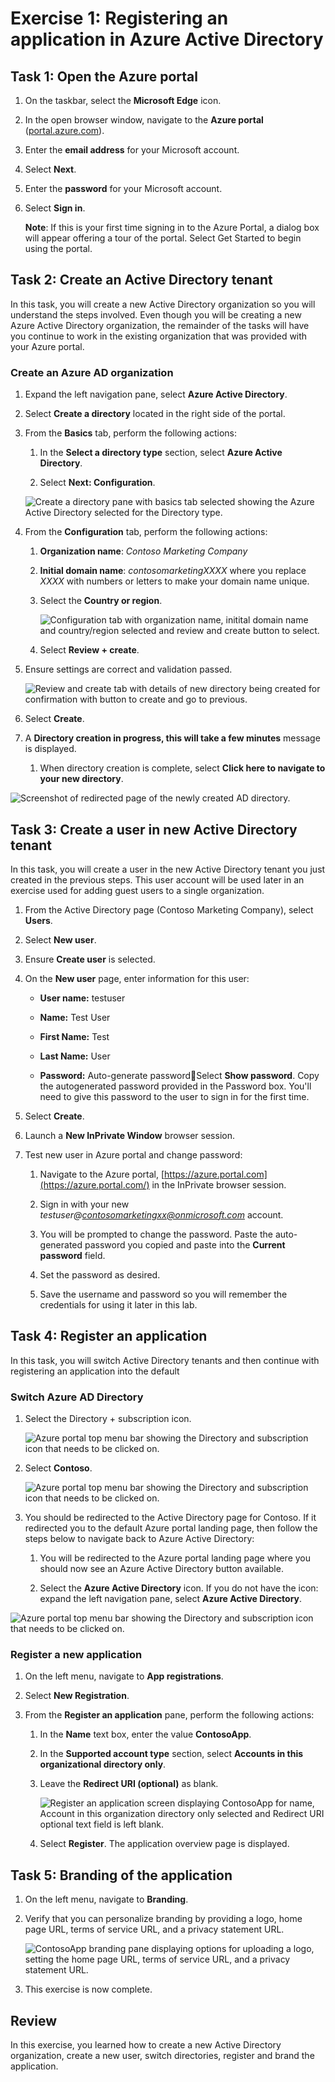 ﻿# Exercise 1: Registering an application in Azure Active Directory

## Task 1: Open the Azure portal

1. On the taskbar, select the **Microsoft Edge** icon.

1. In the open browser window, navigate to the **Azure portal** ([portal.azure.com](https://portal.azure.com/)).

1. Enter the **email address** for your Microsoft account.

1. Select **Next**.

1. Enter the **password** for your Microsoft account.

1. Select **Sign in**.

    **Note**:
    If this is your first time signing in to the Azure Portal, a dialog box will appear offering a tour of the portal. Select Get Started to begin using the portal. 

## Task 2: Create an Active Directory tenant

In this task, you will create a new Active Directory organization so you will understand the steps involved. Even though you will be creating a new Azure Active Directory organization, the remainder of the tasks will have you continue to work in the existing organization that was provided with your Azure portal.
### Create an Azure AD organization

1. Expand the left navigation pane, select **Azure Active Directory**.

1. Select **Create a directory** located in the right side of the portal.

1. From the **Basics** tab, perform the following actions:

    1. In the **Select a directory type** section, select **Azure Active Directory**.

    1. Select **Next: Configuration**.

    ![Create a directory pane with basics tab selected showing the Azure Active Directory selected for the Directory type.](../../Linked_Image_Files/l01_exercise_1_task_2_image_1.png)

1. From the **Configuration** tab, perform the following actions:

    1. **Organization name**: *Contoso Marketing Company*

    1. **Initial domain name**: *contosomarketingXXXX* where you replace *XXXX* with numbers or letters to make your domain name unique.

    1. Select the **Country or region**.

        ![Configuration tab with organization name, initital domain name and country/region selected and review and create button to select.](../../Linked_Image_Files/l01_exercise_1_task_2_image_2.png)

    1. Select **Review + create**.

1. Ensure settings are correct and validation passed.

    ![Review and create tab with details of new directory being created for confirmation with button to create and go to previous.](../../Linked_Image_Files/l01_exercise_1_task_2_image_3.png)

1. Select **Create**.

1. A **Directory creation in progress, this will take a few minutes** message is displayed.

    1. When directory creation is complete, select **Click here to navigate to your new directory**.

![Screenshot of redirected page of the newly created AD directory.](../../Linked_Image_Files/l01_exercise_1_task_2_image_4.png)

## Task 3: Create a user in new Active Directory tenant

In this task, you will create a user in the new Active Directory tenant you just created in the previous steps. This user account will be used later in an exercise used for adding guest users to a single organization. 
1. From the Active Directory page (Contoso Marketing Company), select **Users**.

1. Select **New user**.

1. Ensure **Create user** is selected.

1. On the **New user** page, enter information for this user:

    - **User name:** testuser

    - **Name:** Test User

    - **First Name:** Test

    - **Last Name:** User

    - **Password:** Auto-generate passwordSelect **Show password**. Copy the autogenerated password provided in the Password box. You'll need to give this password to the user to sign in for the first time.

1. Select **Create**.

1. Launch a **New InPrivate Window** browser session.

1. Test new user in Azure portal and change password:

    1. Navigate to the Azure portal, [https://azure.portal.com](https://azure.portal.com/) in the InPrivate browser session.

    1. Sign in with your new *testuser@contosomarketingxx@onmicrosoft.com* account.

    1. You will be prompted to change the password. Paste the auto-generated password you copied and paste into the **Current password** field.

    1. Set the password as desired.

    1. Save the username and password so you will remember the credentials for using it later in this lab.

## Task 4: Register an application

In this task, you will switch Active Directory tenants and then continue with registering an application into the default 
### Switch Azure AD Directory

1. Select the Directory + subscription icon.

    ![Azure portal  top menu bar showing the Directory and subscription icon that needs to be clicked on.](../../Linked_Image_Files/l01_exercise_1_task_4_image_1.png)

1. Select **Contoso**.

    ![Azure portal  top menu bar showing the Directory and subscription icon that needs to be clicked on.](../../Linked_Image_Files/l01_exercise_1_task_4_image_2.png)

1. You should be redirected to the Active Directory page for Contoso. If it redirected you to the default Azure portal landing page, then follow the steps below to navigate back to Azure Active Directory:

    1. You will be redirected to the Azure portal landing page where you should now see an Azure Active Directory button available.

    1. Select the **Azure Active Directory** icon. If you do not have the icon: expand the left navigation pane, select **Azure Active Directory**.

![Azure portal  top menu bar showing the Directory and subscription icon that needs to be clicked on.](../../Linked_Image_Files/l01_exercise_1_task_4_image_3.png)

### Register a new application

1. On the left menu, navigate to **App registrations**.

1. Select **New Registration**.

1. From the **Register an application** pane, perform the following actions:

    1. In the **Name** text box, enter the value **ContosoApp**.

    1. In the **Supported account type** section, select **Accounts in this organizational directory only**.

    1. Leave the **Redirect URI (optional)** as blank.

        ![Register an application screen displaying ContosoApp for name, Account in this organization directory only selected and Redirect URI optional text field is left blank.](../../Linked_Image_Files/l01_exercise_1_task_4_image_4.png)

    1. Select **Register**. The application overview page is displayed.

## Task 5: Branding of the application

1. On the left menu, navigate to **Branding**.

1. Verify that you can personalize branding by providing a logo, home page URL, terms of service URL, and a privacy statement URL.

    ![ContosoApp branding pane displaying options for uploading a logo, setting the home page URL, terms of service URL, and a privacy statement URL.](../../Linked_Image_Files/l01_exercise_1_task_5_image_1.png)

1. This exercise is now complete.

## Review

In this exercise, you learned how to create a new Active Directory organization, create a new user, switch directories, register and brand the application.

